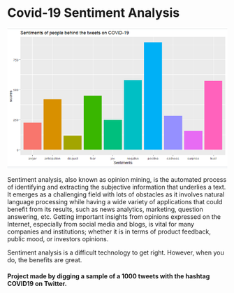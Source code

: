 # Covid-19 Sentiment Analysis
![](Covid%20Plot.png)

Sentiment analysis, also known as opinion mining, is the automated process of identifying and extracting the subjective information that underlies a text. It emerges as a challenging field with lots of obstacles as it involves natural language processing while having a wide variety of applications that could benefit from its results, such as news analytics, marketing, question answering, etc.
Getting important insights from opinions expressed on the Internet, especially from social media and blogs, is vital for many companies and institutions; whether it is in terms of product feedback, public mood, or investors opinions.

Sentiment analysis is a difficult technology to get right. However, when you do, the benefits are great.
#### Project made by digging a sample of a 1000 tweets with the hashtag COVID19  on Twitter.
